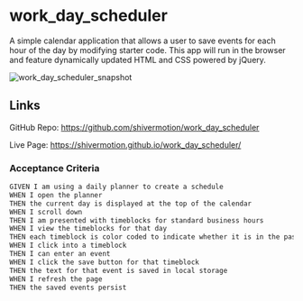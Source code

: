 # work_day_scheduler
 A simple calendar application that allows a user to save events for each hour of the day by modifying starter code. This app will run in the browser and feature dynamically updated HTML and CSS powered by jQuery.

![work_day_scheduler_snapshot](https://user-images.githubusercontent.com/75548830/142571393-db89186e-2630-4ba8-af0a-2925ca8dd598.png)

## Links
GitHub Repo: https://github.com/shivermotion/work_day_scheduler

 Live Page: https://shivermotion.github.io/work_day_scheduler/

### Acceptance Criteria

```md
GIVEN I am using a daily planner to create a schedule
WHEN I open the planner
THEN the current day is displayed at the top of the calendar
WHEN I scroll down
THEN I am presented with timeblocks for standard business hours
WHEN I view the timeblocks for that day
THEN each timeblock is color coded to indicate whether it is in the past, present, or future
WHEN I click into a timeblock
THEN I can enter an event
WHEN I click the save button for that timeblock
THEN the text for that event is saved in local storage
WHEN I refresh the page
THEN the saved events persist
